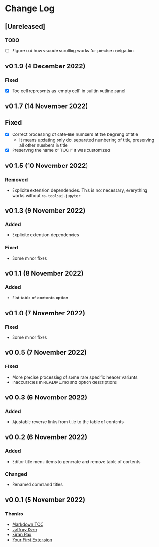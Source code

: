 # Change Log

## [Unreleased]

### TODO

- [ ] Figure out how vscode scrolling works for precise navigation

## v0.1.9 (4 December 2022)

### Fixed

- [x] Toc cell represents as 'empty cell' in builtin outline panel

## v0.1.7 (14 November 2022)

## Fixed

- [x] Correct processing of date-like numbers at the begining of title
    - It means updating only dot separated numbering of title, preserving all other numbers in title
- [x] Preserving the name of TOC if it was customized

## v0.1.5 (10 November 2022)

### Removed 

- Explicite extension dependencies. This is not necessary, everything works without `ms-toolsai.jupyter` 

## v0.1.3 (9 November 2022)

### Added 

- Explicite extension dependencies

### Fixed

- Some minor fixes

## v0.1.1 (8 November 2022)

### Added

- Flat table of contents option
 
## v0.1.0 (7 November 2022)

### Fixed

- Some minor fixes

## v0.0.5 (7 November 2022)

### Fixed

- More precise processing of some rare specific header variants
- Inaccuracies in README.md and option descriptions

## v0.0.3 (6 November 2022)

### Added

- Ajustable reverse links from title to the table of contents 

## v0.0.2 (6 November 2022)

### Added

- Editor title menu items to generate and remove table of contents

### Changed

- Renamed command titles

## v0.0.1 (5 November 2022)

### Thanks

- [Markdown TOC](https://marketplace.visualstudio.com/items?itemName=joffreykern.markdown-toc)
- [Joffrey Kern](https://github.com/joffreykern/vscode-markdown-toc)
- [Kiran Rao](https://github.com/curioustechizen/vscode-markdown-toc)
- [Your First Extension](https://code.visualstudio.com/api/get-started/your-first-extension)
